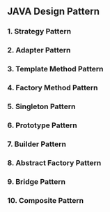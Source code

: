 ## JAVA Design Pattern

### 1. Strategy Pattern

### 2. Adapter Pattern

### 3. Template Method Pattern

### 4. Factory Method Pattern

### 5. Singleton Pattern

### 6. Prototype Pattern

### 7. Builder Pattern

### 8. Abstract Factory Pattern

### 9. Bridge Pattern

### 10. Composite Pattern

